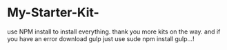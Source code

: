 # My-Starter-Kit-
use NPM install to install everything.
thank you more kits on the way.
and if you have an error download gulp just use sude npm install gulp...!
